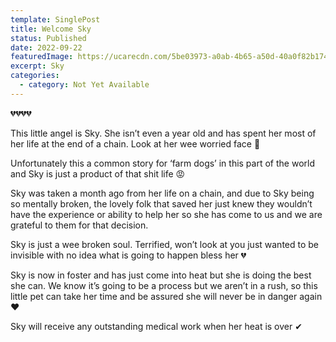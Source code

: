 ```yaml
---
template: SinglePost
title: Welcome Sky
status: Published
date: 2022-09-22
featuredImage: https://ucarecdn.com/5be03973-a0ab-4b65-a50d-40a0f82b174b/
excerpt: Sky
categories:
  - category: Not Yet Available
---
```

💔💔💔💔


This little angel is Sky. She isn’t even a year old and has spent her most of her life at the end of a chain. Look at her wee worried face 🥺


Unfortunately this a common story for ‘farm dogs’ in this part of the world and Sky is just a product of that shit life 😡


Sky was taken a month ago from her life on a chain, and due to Sky being so mentally broken, the lovely folk that saved her just knew they wouldn’t have the experience or ability to help her so she has come to us and we are grateful to them for that decision.


Sky is just a wee broken soul. Terrified, won’t look at you just wanted to be invisible with no idea what is going to happen bless her 💔


Sky is now in foster and has just come into heat but she is doing the best she can. We know it’s going to be a process but we aren’t in a rush, so this little pet can take her time and be assured she will never be in danger again ❤️


Sky will receive any outstanding medical work when her heat is over ✔